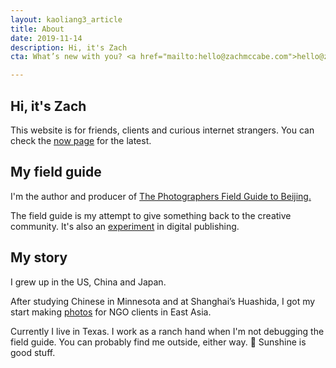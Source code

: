 ```yaml
---
layout: kaoliang3_article
title: About
date: 2019-11-14
description: Hi, it's Zach
cta: What’s new with you? <a href="mailto:hello@zachmccabe.com">hello@zachmccabe.com</a>

---
```



## Hi, it's Zach

This website is for friends, clients and curious internet strangers. You can check the [now page](https://www.zachmccabe.com/now.html) for the latest.



## My field guide

I'm the author and producer of [The Photographers Field Guide to Beijing.
](https://www.zachmccabe.com/beijing)

The field guide is my attempt to give something back to the creative community. It's also an [experiment](https://www.zachmccabe.com/bullshit.html) in digital publishing.



## My story

I grew up in the US, China and Japan. 

After studying Chinese in Minnesota and at Shanghai’s Huashida, I got my start making [photos](https://www.zachmccabe.com/postcard.html) for NGO clients in East Asia.

Currently I live in Texas. I work as a ranch hand when I'm not debugging the field guide. You can probably find me outside, either way. 🍃 Sunshine is good stuff.
